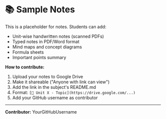 # 📚 Sample Notes

This is a placeholder for notes. Students can add:
- Unit-wise handwritten notes (scanned PDFs)
- Typed notes in PDF/Word format
- Mind maps and concept diagrams
- Formula sheets
- Important points summary

**How to contribute:**
1. Upload your notes to Google Drive
2. Make it shareable ("Anyone with link can view")
3. Add the link in the subject's README.md
4. Format: `[📘 Unit X - Topic](https://drive.google.com/...)`
5. Add your GitHub username as contributor

---
**Contributor:** YourGitHubUsername
